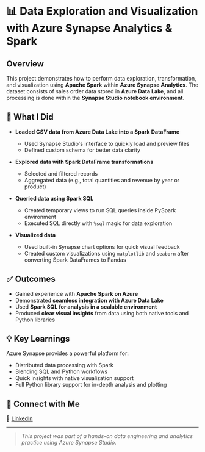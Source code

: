 # 📊 Data Exploration and Visualization with Azure Synapse Analytics & Spark

## Overview

This project demonstrates how to perform data exploration, transformation, and visualization using **Apache Spark** within **Azure Synapse Analytics**. The dataset consists of sales order data stored in **Azure Data Lake**, and all processing is done within the **Synapse Studio notebook environment**.

## 🔧 What I Did

- **Loaded CSV data from Azure Data Lake into a Spark DataFrame**
  - Used Synapse Studio's interface to quickly load and preview files
  - Defined custom schema for better data clarity

- **Explored data with Spark DataFrame transformations**
  - Selected and filtered records
  - Aggregated data (e.g., total quantities and revenue by year or product)

- **Queried data using Spark SQL**
  - Created temporary views to run SQL queries inside PySpark environment
  - Executed SQL directly with `%sql` magic for data exploration

- **Visualized data**
  - Used built-in Synapse chart options for quick visual feedback
  - Created custom visualizations using `matplotlib` and `seaborn` after converting Spark DataFrames to Pandas

## ✅ Outcomes

- Gained experience with **Apache Spark on Azure**
- Demonstrated **seamless integration with Azure Data Lake**
- Used **Spark SQL for analysis in a scalable environment**
- Produced **clear visual insights** from data using both native tools and Python libraries

## 💡 Key Learnings

Azure Synapse provides a powerful platform for:
- Distributed data processing with Spark
- Blending SQL and Python workflows
- Quick insights with native visualization support
- Full Python library support for in-depth analysis and plotting

## 📎 Connect with Me

🔗 [LinkedIn](https://www.linkedin.com/in/eyilan/)

---

> *This project was part of a hands-on data engineering and analytics practice using Azure Synapse Studio.*

